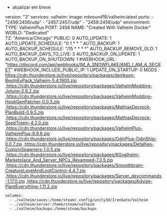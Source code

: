 * atualizar em breve

version: "3"
services:
  valheim:
    image: mbround18/valheim:latest
    ports:
      - "2456:2456/udp"
      - "2457:2457/udp"
      - "2458:2458/udp"
    environment:
      TYPE: ValheimPlus
      PORT: 2456
      NAME: "Created With Valheim Docker"
      WORLD: "Dedicated"     
      TZ: "America/Chicago"
      PUBLIC: 0
      AUTO_UPDATE: 1
      AUTO_UPDATE_SCHEDULE: "0 1 * * *"
      AUTO_BACKUP: 1
      AUTO_BACKUP_SCHEDULE: "*/15 * * * *"
      AUTO_BACKUP_REMOVE_OLD: 1
      AUTO_BACKUP_DAYS_TO_LIVE: 3
      AUTO_BACKUP_ON_UPDATE: 1
      AUTO_BACKUP_ON_SHUTDOWN: 1
      #WEBHOOK_URL: "https://discord.com/api/webhooks/IM_A_SNOWFLAKE/AND_I_AM_A_SECRET"
      #WEBHOOK_INCLUDE_PUBLIC_IP: 1
      UPDATE_ON_STARTUP: 0
      MODS :   https://cdn.thunderstore.io/live/repository/packages/denikson-BepInExPack_Valheim-5.4.1900.zip
              ,https://cdn.thunderstore.io/live/repository/packages/ValheimModding-Jotunn-2.6.2.zip
              ,https://cdn.thunderstore.io/live/repository/packages/ValheimModding-HookGenPatcher-0.0.3.zip
              ,https://cdn.thunderstore.io/live/repository/packages/MathiasDecrock-PlanBuild-0.9.5.zip
              ,https://cdn.thunderstore.io/live/repository/packages/MathiasDecrock-SeedTotem-4.2.0.zip
              ,https://cdn.thunderstore.io/live/repository/packages/ValheimPlus-ValheimPlus-9.9.8.zip
              ,https://cdn.thunderstore.io/live/repository/packages/OdinPlus-OdinShip-0.0.7.zip
              ,https://cdn.thunderstore.io/live/repository/packages/Detalhes-CustomSpawners-1.0.5.zip
              ,https://cdn.thunderstore.io/live/repository/packages/KGvalheim-Marketplace_And_Server_NPCs_Revamped-7.3.5.zip
              ,https://cdn.thunderstore.io/live/repository/packages/Smoothbrain-CreatureLevelAndLootControl-4.4.7.zip
              ,https://cdn.thunderstore.io/live/repository/packages/Server_devcommands-1.17.0.zip
              ,https://cdn.thunderstore.io/live/repository/packages/Advize-PlantEverything-1.11.2.zip           
                
                
    volumes:
      - ./valheim/saves:/home/steam/.config/unity3d/IronGate/Valheim
      - ./valheim/server:/home/steam/valheim
      - ./valheim/backups:/home/steam/backups

    